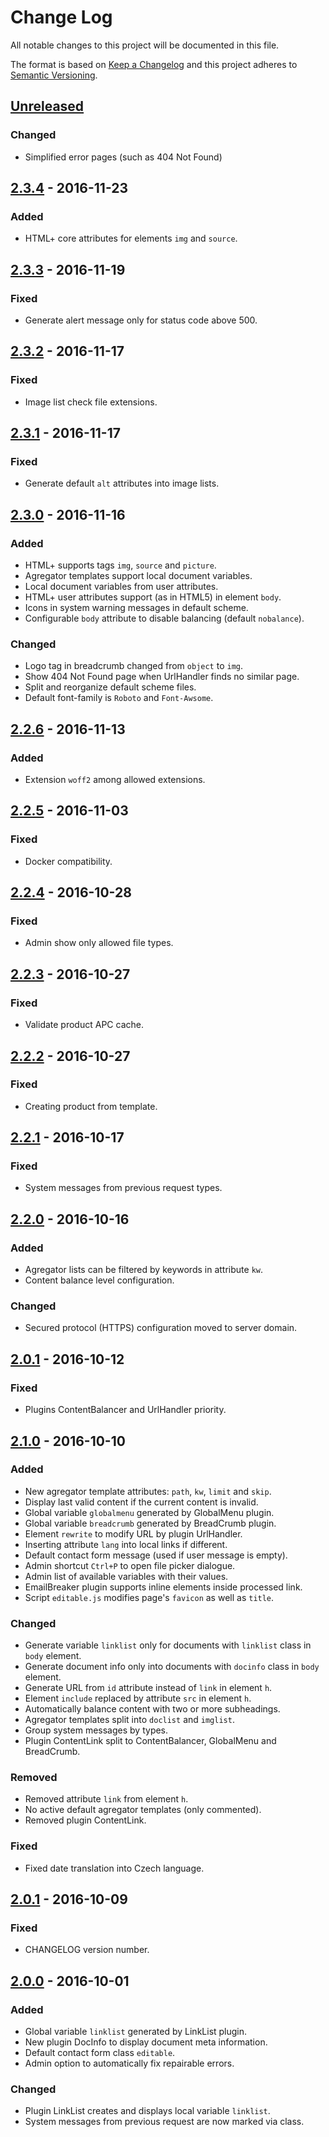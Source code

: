 # Change Log
All notable changes to this project will be documented in this file.

The format is based on [Keep a Changelog](http://keepachangelog.com/)
and this project adheres to [Semantic Versioning](http://semver.org/).

## [Unreleased]
### Changed
- Simplified error pages (such as 404 Not Found)

## [2.3.4] - 2016-11-23
### Added
- HTML+ core attributes for elements ``img`` and ``source``.

## [2.3.3] - 2016-11-19
### Fixed
- Generate alert message only for status code above 500.

## [2.3.2] - 2016-11-17
### Fixed
- Image list check file extensions.

## [2.3.1] - 2016-11-17
### Fixed
- Generate default ``alt`` attributes into image lists.

## [2.3.0] - 2016-11-16
### Added
- HTML+ supports tags ``img``, ``source`` and ``picture``.
- Agregator templates support local document variables.
- Local document variables from user attributes.
- HTML+ user attributes support (as in HTML5) in element ``body``.
- Icons in system warning messages in default scheme.
- Configurable ``body`` attribute to disable balancing (default ``nobalance``).

### Changed
- Logo tag in breadcrumb changed from ``object`` to ``img``.
- Show 404 Not Found page when UrlHandler finds no similar page.
- Split and reorganize default scheme files.
- Default font-family is ``Roboto`` and ``Font-Awsome``.

## [2.2.6] - 2016-11-13
### Added
- Extension ``woff2`` among allowed extensions.

## [2.2.5] - 2016-11-03
### Fixed
- Docker compatibility.

## [2.2.4] - 2016-10-28
### Fixed
- Admin show only allowed file types.

## [2.2.3] - 2016-10-27
### Fixed
- Validate product APC cache.

## [2.2.2] - 2016-10-27
### Fixed
- Creating product from template.

## [2.2.1] - 2016-10-17
### Fixed
- System messages from previous request types.

## [2.2.0] - 2016-10-16
### Added
- Agregator lists can be filtered by keywords in attribute ``kw``.
- Content balance level configuration.

### Changed
- Secured protocol (HTTPS) configuration moved to server domain.

## [2.0.1] - 2016-10-12
### Fixed
- Plugins ContentBalancer and UrlHandler priority.

## [2.1.0] - 2016-10-10
### Added
- New agregator template attributes: ``path``, ``kw``, ``limit`` and ``skip``.
- Display last valid content if the current content is invalid.
- Global variable ``globalmenu`` generated by GlobalMenu plugin.
- Global variable ``breadcrumb`` generated by BreadCrumb plugin.
- Element ``rewrite`` to modify URL by plugin UrlHandler.
- Inserting attribute ``lang`` into local links if different.
- Default contact form message (used if user message is empty).
- Admin shortcut ``Ctrl+P`` to open file picker dialogue.
- Admin list of available variables with their values.
- EmailBreaker plugin supports inline elements inside processed link.
- Script ``editable.js`` modifies page's ``favicon`` as well as ``title``.

### Changed
- Generate variable ``linklist`` only for documents with ``linklist`` class in ``body`` element.
- Generate document info only into documents with ``docinfo`` class in ``body`` element.
- Generate URL from ``id`` attribute instead of ``link`` in element ``h``.
- Element ``include`` replaced by attribute ``src`` in element ``h``.
- Automatically balance content with two or more subheadings.
- Agregator templates split into ``doclist`` and ``imglist``.
- Group system messages by types.
- Plugin ContentLink split to ContentBalancer, GlobalMenu and BreadCrumb.

### Removed
- Removed attribute ``link`` from element ``h``.
- No active default agregator templates (only commented).
- Removed plugin ContentLink.

### Fixed
- Fixed date translation into Czech language.

## [2.0.1] - 2016-10-09
### Fixed
- CHANGELOG version number.

## [2.0.0] - 2016-10-01
### Added
- Global variable ``linklist`` generated by LinkList plugin.
- New plugin DocInfo to display document meta information.
- Default contact form class ``editable``.
- Admin option to automatically fix repairable errors.

### Changed
- Plugin LinkList creates and displays local variable ``linklist``.
- System messages from previous request are now marked via class.

[Unreleased]: https://bitbucket.org/igwr/gf_test/compare/dev..master
[2.3.4]: https://bitbucket.org/igwr/gf_test/compare/v2.3.4..v2.3.3
[2.3.3]: https://bitbucket.org/igwr/gf_test/compare/v2.3.3..v2.3.2
[2.3.2]: https://bitbucket.org/igwr/gf_test/compare/v2.3.2..v2.3.1
[2.3.1]: https://bitbucket.org/igwr/gf_test/compare/v2.3.1..v2.3.0
[2.3.0]: https://bitbucket.org/igwr/gf_test/compare/v2.3.0..v2.2.6
[2.2.6]: https://bitbucket.org/igwr/gf_test/compare/v2.2.6..v2.2.5
[2.2.5]: https://bitbucket.org/igwr/gf_test/compare/v2.2.5..v2.2.4
[2.2.4]: https://bitbucket.org/igwr/gf_test/compare/v2.2.4..v2.2.3
[2.2.3]: https://bitbucket.org/igwr/gf_test/compare/v2.2.3..v2.2.2
[2.2.2]: https://bitbucket.org/igwr/gf_test/compare/v2.2.2..v2.2.1
[2.2.1]: https://bitbucket.org/igwr/gf_test/compare/v2.2.1..v2.2.0
[2.2.0]: https://bitbucket.org/igwr/gf_test/compare/v2.2.0..v2.0.1
[2.0.1]: https://bitbucket.org/igwr/gf_test/compare/v2.0.1..v2.1.0
[2.1.0]: https://bitbucket.org/igwr/gf_test/compare/v2.1.0..v2.0.1
[2.0.1]: https://bitbucket.org/igwr/gf_test/compare/v2.0.1..v2.0.0
[2.0.0]: https://bitbucket.org/igwr/gf_test/compare/v2.0.0..v1.12.10
